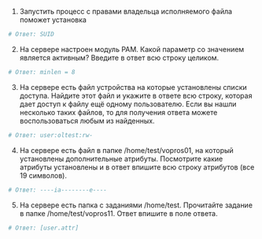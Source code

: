 1. Запустить процесс с правами владельца исполняемого файла поможет установка
```sh
# Ответ: SUID
```

2. На сервере настроен модуль PAM. Какой параметр со значением является активным? Введите в ответ всю строку целиком.
```sh
# Ответ: minlen = 8
```

3. На сервере есть файл устройства на которые установлены списки доступа. Найдите этот файл и укажите в ответе всю строку, которая дает доступ к файлу ещё одному пользователю. Если вы нашли несколько таких файлов, то для получения ответа можете воспользоваться любым из найденных.
```sh
# Ответ: user:oltest:rw-
```

4. На сервере есть файл в папке /home/test/vopros01, на который установлены дополнительные атрибуты. Посмотрите какие атрибуты установлены и в ответ впишите всю строку атрибутов (все 19 символов).
```sh
# Ответ: ----ia--------e----
```

5. На сервере есть папка с заданиями /home/test. Прочитайте задание в папке /home/test/vopros11. Ответ впишите в поле ответа.
```sh
# Ответ: [user.attr]
```
